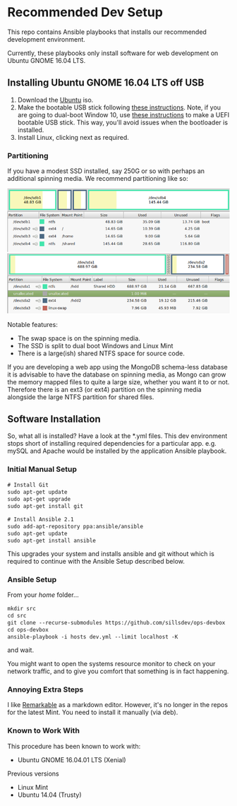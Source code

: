 # Recommended Dev Setup #

This repo contains Ansible playbooks that installs our recommended development environment.

Currently, these playbooks only install software for web development on  Ubuntu GNOME 16.04 LTS.

## Installing Ubuntu GNOME 16.04 LTS off USB ##
1. Download the [Ubuntu](https://ubuntugnome.org/download/) iso.
2. Make the bootable USB stick following [these instructions](http://community.linuxmint.com/tutorial/view/744).  Note, if you are going to dual-boot Window 10, use [these instructions](https://www.vanstechelman.eu/content/creating-an-uefi-bootable-linux-usb-stick) to make a UEFI bootable USB stick.  This way, you'll avoid issues when the bootloader is installed.
3. Install Linux, clicking next as required.

### Partitioning ###

If you have a modest SSD installed, say 250G or so with perhaps an additional spinning media.  We recommend partitioning like so:

![SSD Partitioning](docs/ssd.png?raw=true) 
![HDD Partitioning](docs/hdd.png?raw=true)

Notable features:

* The swap space is on the spinning media.
* The SSD is split to dual boot Windows and Linux Mint
* There is a large(ish) shared NTFS space for source code.

If you are developing a web app using the MongoDB schema-less database it is advisable to have the database on spinning media, as Mongo can grow the memory mapped files to quite a large size, whether you want it to or not.  Therefore there is an ext3 (or ext4) partition on the spinning media alongside the large NTFS partition for shared files.

## Software Installation ##

So, what all is installed?  Have a look at the *.yml files.  This dev environment stops short of installing required dependencies for a particular app.  e.g. mySQL and Apache would be installed by the application Ansible playbook.

### Initial Manual Setup ###

````
# Install Git
sudo apt-get update
sudo apt-get upgrade
sudo apt-get install git
````

````
# Install Ansible 2.1
sudo add-apt-repository ppa:ansible/ansible
sudo apt-get update
sudo apt-get install ansible
````

This upgrades your system and installs ansible and git without which is required to continue with the Ansible Setup described below.

### Ansible Setup ###

From your *home* folder...

````
mkdir src
cd src
git clone --recurse-submodules https://github.com/sillsdev/ops-devbox
cd ops-devbox
ansible-playbook -i hosts dev.yml --limit localhost -K
````

and wait.

You might want to open the systems resource monitor to check on your network traffic, and to give you comfort that something is in fact happening.

### Annoying Extra Steps ###

I like [Remarkable](http://remarkableapp.github.io/) as a markdown editor.  However, it's no longer in the repos for the latest Mint.  You need to install it manually (via deb).

### Known to Work With ###

This procedure has been known to work with:
- Ubuntu GNOME 16.04.01 LTS (Xenial)

Previous versions
- Linux Mint
- Ubuntu 14.04 (Trusty)
